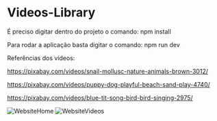 # Videos-Library
É preciso digitar dentro do projeto o comando: npm install

Para rodar a aplicação basta digitar o comando: npm run dev

Referências dos vídeos:

https://pixabay.com/videos/snail-mollusc-nature-animals-brown-3012/

https://pixabay.com/videos/puppy-dog-playful-beach-sand-play-4740/

https://pixabay.com/videos/blue-tit-song-bird-bird-singing-2975/

![WebsiteHome](https://user-images.githubusercontent.com/106593708/231034627-b96dd19c-8d40-4256-bd17-e46d9ea9323b.PNG)
![WebsiteVideos](https://user-images.githubusercontent.com/106593708/231034649-b8ffb807-cd69-42e1-837d-783a52fea0ff.PNG)
